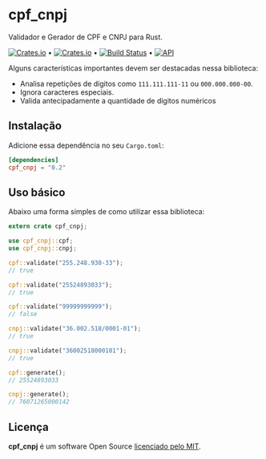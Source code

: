 # cpf_cnpj

Validador e Gerador de CPF e CNPJ para Rust.

[![Crates.io](https://img.shields.io/crates/v/cpf_cnpj)](https://crates.io/crates/cpf_cnpj) &bull; [![Crates.io](https://img.shields.io/crates/l/cpf_cnpj)](https://github.com/andrelmlins/cpf_cnpj/blob/master/LICENSE) &bull; [![Build Status](https://travis-ci.com/andrelmlins/cpf_cnpj.svg?branch=master)](https://travis-ci.com/andrelmlins/cpf_cnpj) &bull; [![API](https://docs.rs/cpf_cnpj/badge.svg)](https://docs.rs/cpf_cnpj)

Alguns características importantes devem ser destacadas nessa biblioteca:

- Analisa repetições de dígitos como `111.111.111-11` ou `000.000.000-00`.
- Ignora caracteres especiais.
- Valida antecipadamente a quantidade de dígitos numéricos

## Instalação

Adicione essa dependência no seu `Cargo.toml`:

```toml
[dependencies]
cpf_cnpj = "0.2"
```

## Uso básico

Abaixo uma forma simples de como utilizar essa biblioteca:

```rust
extern crate cpf_cnpj;

use cpf_cnpj::cpf;
use cpf_cnpj::cnpj;

cpf::validate("255.248.930-33");
// true

cpf::validate("25524893033");
// true

cpf::validate("99999999999");
// false

cnpj::validate("36.002.518/0001-01");
// true

cnpj::validate("36002518000101");
// true

cpf::generate();
// 25524893033

cnpj::generate();
// 76071265000142
```

## Licença

**cpf_cnpj** é um software Open Source [licenciado pelo MIT](https://github.com/andrelmlins/cpf_cnpj/blob/master/LICENSE).
